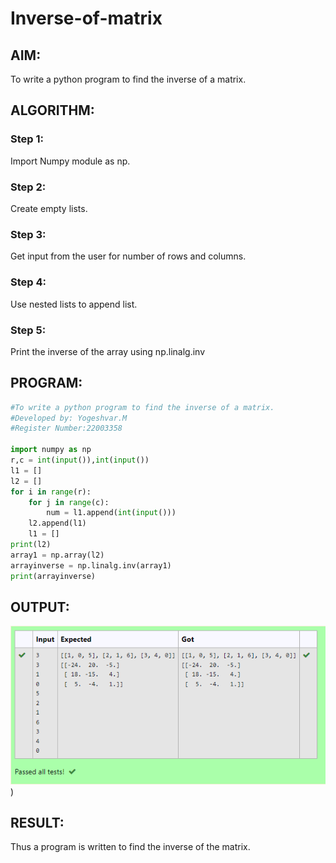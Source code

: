 # Inverse-of-matrix

## AIM:
To write a python program to find the inverse of a matrix.

## ALGORITHM:
### Step 1:
Import Numpy module as np.
### Step 2:
Create empty lists.
### Step 3:
Get input from the user for number of rows and columns.
### Step 4:
Use nested lists to append list.
### Step 5:
Print the inverse of the array using np.linalg.inv


## PROGRAM:
```python
#To write a python program to find the inverse of a matrix.
#Developed by: Yogeshvar.M
#Register Number:22003358

import numpy as np
r,c = int(input()),int(input())
l1 = []
l2 = []
for i in range(r):
    for j in range(c):
        num = l1.append(int(input()))
    l2.append(l1)
    l1 = []
print(l2)
array1 = np.array(l2)
arrayinverse = np.linalg.inv(array1)
print(arrayinverse)
```

## OUTPUT:

![output](numpy.png))

## RESULT:
Thus a program is written to find the inverse of the matrix.
